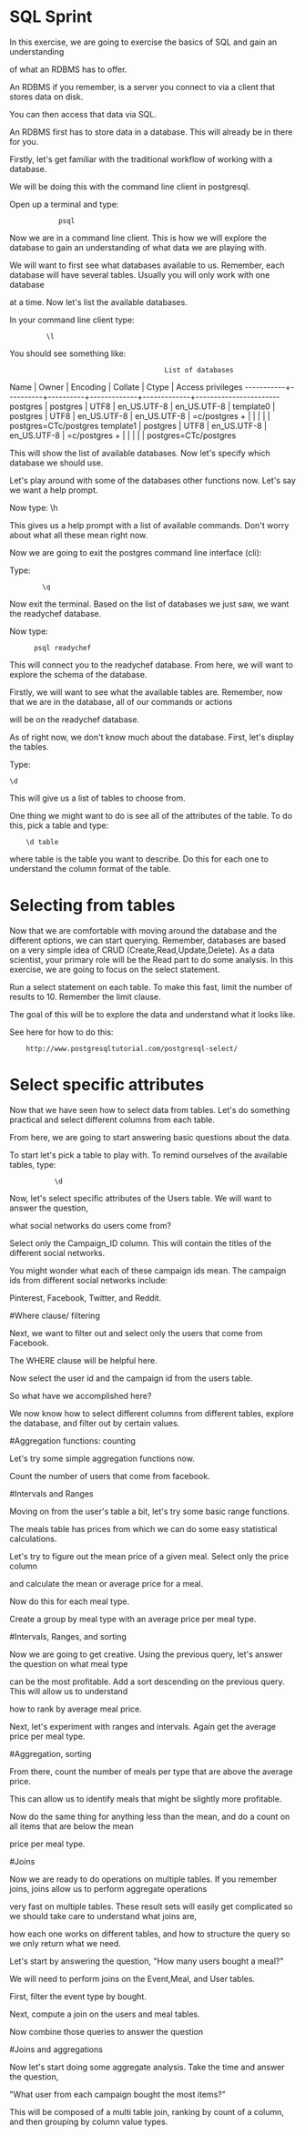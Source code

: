 SQL Sprint
======================================


In this exercise, we are going to exercise the basics of SQL and gain an understanding

of what an RDBMS has to offer.

An RDBMS if you remember, is a server you connect to via a client that stores data on disk.

You can then access that data via SQL.

An RDBMS first has to store data in a database. This will already be in there for you.

Firstly, let's get familiar with the traditional workflow of working with a database.

We will be doing this with the command line client in postgresql.

Open up a terminal and type:

                psql


Now we are in a command line client. This is how we will explore the database to gain an understanding of what data we are playing with.

We will want to first see what databases available to us. Remember, each database will have several tables. Usually you will only work with one database

at a time. Now let's list the available databases.


In your command line client type:

             \l

You should see something like:

                                          List of databases
   Name    |  Owner   | Encoding |   Collate   |    Ctype    |   Access privileges
-----------+----------+----------+-------------+-------------+-----------------------
 postgres  | postgres | UTF8     | en_US.UTF-8 | en_US.UTF-8 |
 template0 | postgres | UTF8     | en_US.UTF-8 | en_US.UTF-8 | =c/postgres          +
           |          |          |             |             | postgres=CTc/postgres
 template1 | postgres | UTF8     | en_US.UTF-8 | en_US.UTF-8 | =c/postgres          +
           |          |          |             |             | postgres=CTc/postgres



This will show the list of available databases. Now let's specify which database we should use.


Let's play around with some of the databases other functions now. Let's say we want a help prompt.


Now type:
            \h

This gives us a help prompt with a list of available commands. Don't worry about what all these mean right now.


Now we are going to exit the postgres command line interface (cli):

Type:

            \q


Now exit the terminal. Based on the list of databases we just saw, we want the readychef database.

Now type:

          psql readychef


This will connect you to the readychef database. From here, we will want to explore the schema of the database.

Firstly, we will want to see what the available tables are. Remember, now that we are in the database, all of our commands or actions

will be on the readychef database.



As of right now, we don't know much about the database. First, let's display the tables.

Type:

    \d


This will give us a list of tables to choose from.


One thing we might want to do is see all of the attributes of the table. To do this, pick a table and type:

        \d table

where table is the table you want to describe. Do this for each one to understand the column format of the table.



# Selecting from tables
Now that we are comfortable with moving around the database and the different options, we can start querying. Remember, databases are based on a very
simple idea of CRUD (Create,Read,Update,Delete). As a data scientist, your primary role will be the Read part to do some analysis. In this exercise,
we are going to focus on the select statement.

Run a select statement on each table. To make this fast, limit the number of results to 10. Remember the limit clause.


The goal of this will be to explore the data and understand what it looks like.

See here for how to do this:

        http://www.postgresqltutorial.com/postgresql-select/


# Select specific attributes

Now that we have seen how to select data from tables. Let's do something practical and select different columns from each table.

From here, we are going to start answering basic questions about the data.

To start let's pick a table to play with. To remind ourselves of the available tables, type:

               \d


Now, let's select specific attributes of the Users table. We will want to answer the question,

what social networks do users come from?

Select only the Campaign_ID column. This will contain the titles of the different social networks.

You might wonder what each of these campaign ids mean. The campaign ids from different social networks include:

Pinterest, Facebook, Twitter, and Reddit.



#Where clause/ filtering

Next, we want to filter out and select only the users that come from Facebook.

The WHERE clause will be helpful here.


Now select the user id and the campaign id from the users table.



So what have we accomplished here?

We now know how to select different columns from different tables, explore the database, and filter out by certain values.



#Aggregation functions: counting

Let's try some simple aggregation functions now.


Count the number of users that come from facebook.



#Intervals and Ranges

Moving on from the user's table a bit, let's try some basic range functions.

The meals table has prices from which we can do some easy statistical calculations.

Let's try to figure out the mean price of a given meal. Select only the price column

and calculate the mean or average price for a meal.

Now do this for each meal type.

Create a group by meal type with an average price per meal type.



#Intervals, Ranges, and sorting

Now we are going to get creative. Using the previous query, let's answer the question on what meal type

can be the most profitable. Add a sort descending on the previous query. This will allow us to understand

how to rank by average meal price.

Next, let's experiment with ranges and intervals. Again get the average price per meal type.


#Aggregation, sorting

From there, count the number of meals per type that are above the average price.

This can allow us to identify meals that might be slightly more profitable.

Now do the same thing for anything less than the mean, and do a count on all items that are below the mean

price per meal type.


#Joins


Now we are ready to do operations on multiple tables. If you remember joins, joins allow us to perform aggregate operations

very fast on multiple tables. These result sets will easily get complicated so we should take care to understand what joins are,

how each one works on different tables, and how to structure the query so we only return what we need.


Let's start by answering the question, "How many users bought a meal?"

We will need to perform joins on the Event,Meal, and User tables.

First, filter the event type by bought.

Next, compute a join on the users and meal tables.

Now combine those queries to answer the question


#Joins and aggregations


Now let's start doing some aggregate analysis. Take the time and answer the question,

"What user from each campaign bought the most items?"

This will be composed of a multi table join, ranking by count of a column,  and then grouping by column value types.

